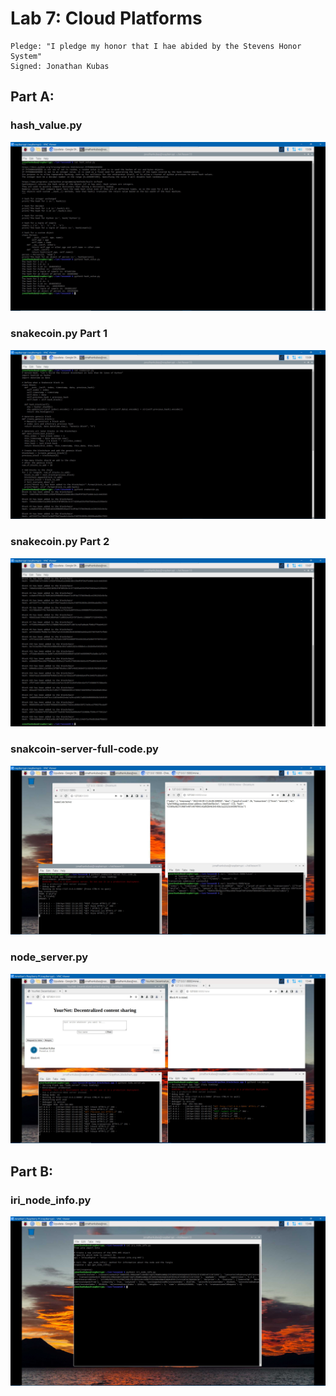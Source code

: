 # Lab 7: Cloud Platforms
```
Pledge: "I pledge my honor that I hae abided by the Stevens Honor System"
Signed: Jonathan Kubas
```

## Part A:
### hash_value.py
![Part A hash_value.JPG](https://github.com/JonathanKubas/CPE-322/blob/main/Labs/Lab10/OutputImages/Part%20A%20hash_value.JPG)

### snakecoin.py Part 1
![Part A snakecoin.py 1.JPG](https://github.com/JonathanKubas/CPE-322/blob/main/Labs/Lab10/OutputImages/Part%20A%20snakecoin.py%201.JPG)

### snakecoin.py Part 2
![Part A snakecoin.py 2.JPG](https://github.com/JonathanKubas/CPE-322/blob/main/Labs/Lab10/OutputImages/Part%20A%20snakecoin.py%202.JPG)

### snakcoin-server-full-code.py
![Part A snakecoin server.JPG](https://github.com/JonathanKubas/CPE-322/blob/main/Labs/Lab10/OutputImages/Part%20A%20snakecoin%20server.JPG)

### node_server.py
![Part A node_server.JPG](https://github.com/JonathanKubas/CPE-322/blob/main/Labs/Lab10/OutputImages/Part%20A%20node_server.JPG)

## Part B:
### iri_node_info.py
![Part B iri_node.JPG](https://github.com/JonathanKubas/CPE-322/blob/main/Labs/Lab10/OutputImages/Part%20B%20iri_node.JPG)